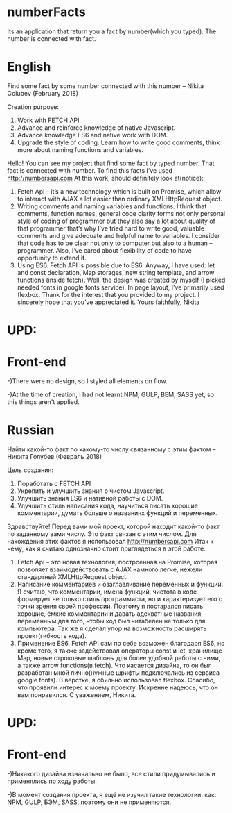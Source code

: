 # numberFacts
Its an application that return you a fact by number(which you typed). The number is connected with fact.

# English
Find some fact by some number connected with this number – Nikita Golubev
(February 2018)

Creation purpose:
1)	Work with FETCH API
2)	Advance and reinforce knowledge of native Javascript.
3)	Advance knowledge ES6 and native work with DOM.
4)	Upgrade the style of coding. Learn how to write good comments, think more about naming functions and variables.

Hello!
You can see my project that find some fact by typed number. That fact is connected with number. To find this facts I’ve used http://numbersapi.com
At this work, should definitely look at(notice):
1)	Fetch Api – it’s a new technology which is built on Promise, which allow to interact with AJAX a lot easier than ordinary XMLHttpRequest object. 
2)	Writing comments and naming variables and functions. I think that comments, function names, general code clarity forms not only personal style of coding of programmer but they also say a lot about quality of that programmer that’s why I’ve tried hard to write good, valuable comments and give adequate and helpful name to variables. I consider that code has to be clear not only to computer but also to a human – programmer. Also, I’ve cared about flexibility of code to have opportunity to extend it.
3)	Using ES6. Fetch API is possible due to ES6. Anyway, I have used: let and const declaration, Map storages, new string template, and arrow functions (inside fetch).
Well, the design was created by myself (I picked needed fonts in google fonts service).
In page layout, I’ve primarily used flexbox.
Thank for the interest that you provided to my project. I sincerely hope that you’ve appreciated it.
Yours faithfully, Nikita

# UPD: 
# Front-end
-)There were no design, so I styled all elements on flow.

-)At the time of creation, I had not learnt NPM, GULP, BEM, SASS yet, so this things aren't applied.

# Russian
Найти какой-то факт по какому-то числу связанному с этим фактом – Никита Голубев
(Февраль 2018)

Цель создания:
1)	Поработать с FETCH API
2)	Укрепить и улучшить знания о чистом Javascript.
3)	Улучшить знания ES6 и нативной работы с DOM.
4)	Улучшить стиль написания кода, научиться писать хорошие комментарии, думать больше о названиях функций и переменных.

Здравствуйте!
Перед вами мой проект, которой находит какой-то факт по заданному вами числу. Это факт связан с этим числом. Для нахождения этих фактов я использовал http://numbersapi.com
Итак к чему, как я считаю однозначно стоит приглядеться в этой работе.
1)	Fetch Api – это новая технология, построенная на Promise, которая позволяет взаимодействовать с AJAX намного легче, нежели стандартный XMLHttpRequest object.
2)	Написание комментариев и озаглавливание переменных и функций. Я считаю, что комментарии, имена функций, чистота в коде формирует не только стиль программиста, но и характеризует его с точки зрения своей профессии. Поэтому я постарался писать хорошие, ёмкие комментарии и давать адекватные названия переменным для того, чтобы код был читабелен не только для компьютера. Так же я сделал упор на возможность расширять проект(гибкость кода).
3)	Применение ES6. Fetch API сам по себе возможен благодаря ES6, но кроме того, я также задействовал операторы const и let, хранилище Map, новые строковые шаблоны для более удобной работы с ними, а также arrow functions(в fetch).
Что касается дизайна, то он был разработан мной лично(нужные шрифты подключались из сервиса google fonts).
В вёрстке, я обильно использовал flexbox.
Спасибо, что проявили интерес к моему проекту. Искренне надеюсь, что он вам понравился.
С уважением, Никита.

# UPD:
# Front-end
-)Никакого дизайна изначально не было, все стили придумывались и применялись по ходу работы.

-)В момент создания проекта, я ещё не изучил такие технологии, как: NPM, GULP, БЭМ, SASS, поэтому они не применяются.
